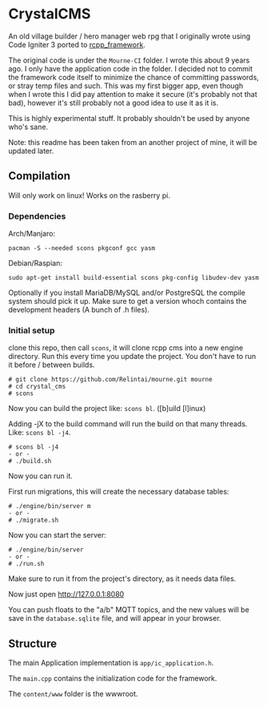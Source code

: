 # CrystalCMS

An old village builder / hero manager web rpg that I originally wrote using Code Igniter 3 ported to [rcpp_framework](https://github.com/Relintai/rcpp_framework).

The original code is under the `Mourne-CI` folder. I wrote this about 9 years ago. I only have the application code in the folder.
I decided not to commit the framework code itself to minimize the chance of committing passwords, or stray temp files and such.
This was my first bigger app, even though when I wrote this I did pay attention to make it secure (it's probably not that bad), however it's still
probably not a good idea to use it as it is.

This is highly experimental stuff. It probably shouldn't be used by anyone who's sane.

Note: this readme has been taken from an another project of mine, it will be updated later.

## Compilation

Will only work on linux! Works on the rasberry pi.

### Dependencies

Arch/Manjaro:

``` 
pacman -S --needed scons pkgconf gcc yasm 
```

Debian/Raspian:

```
sudo apt-get install build-essential scons pkg-config libudev-dev yasm 
```

Optionally if you install MariaDB/MySQL and/or PostgreSQL the compile system should pick it up. Make sure to get a version
whoch contains the development headers (A bunch of .h files).

### Initial setup

clone this repo, then call `scons`, it will clone rcpp cms into a new engine directory. Run this every time you update the project.
You don't have to run it before / between builds.

```
# git clone https://github.com/Relintai/mourne.git mourne
# cd crystal_cms
# scons
```

Now you can build the project like: `scons bl`.  ([b]uild [l]inux)

Adding -jX to the build command will run the build on that many threads. Like: `scons bl -j4`.

```
# scons bl -j4
- or -
# ./build.sh
```
Now you can run it.

First run migrations, this will create the necessary database tables:

```
# ./engine/bin/server m
- or -
# ./migrate.sh
```

Now you can start the server:

```
# ./engine/bin/server
- or -
# ./run.sh
```

Make sure to run it from the project's directory, as it needs data files.

Now just open http://127.0.0.1:8080

You can push floats to the "a/b" MQTT topics, and the new values will be save in the `database.sqlite` file, and will appear
in your browser.

## Structure

The main Application implementation is `app/ic_application.h`.

The `main.cpp` contains the initialization code for the framework.

The `content/www` folder is the wwwroot.
